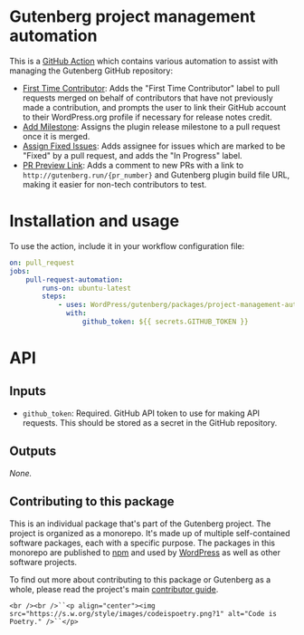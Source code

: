 # Gutenberg project management automation

This is a [GitHub Action](https://help.github.com/en/categories/automating-your-workflow-with-github-actions) which contains various automation to assist with managing the Gutenberg GitHub repository:

- [First Time Contributor](https://github.com/WordPress/gutenberg/tree/HEAD/packages/project-management-automation/lib/tasks/first-time-contributor): Adds the "First Time Contributor" label to pull requests merged on behalf of contributors that have not previously made a contribution, and prompts the user to link their GitHub account to their WordPress.org profile if necessary for release notes credit.
- [Add Milestone](https://github.com/WordPress/gutenberg/tree/HEAD/packages/project-management-automation/lib/tasks/add-milestone): Assigns the plugin release milestone to a pull request once it is merged.
- [Assign Fixed Issues](https://github.com/WordPress/gutenberg/tree/HEAD/packages/project-management-automation/lib/tasks/assign-fixed-issues): Adds assignee for issues which are marked to be "Fixed" by a pull request, and adds the "In Progress" label.
- [PR Preview Link](https://github.com/WordPress/gutenberg/tree/HEAD/packages/project-management-automation/lib/tasks/pr-preview-link): Adds a comment to new PRs with a link to `http://gutenberg.run/{pr_number}` and Gutenberg plugin build file URL, making it easier for non-tech contributors to test.

# Installation and usage

To use the action, include it in your workflow configuration file:

```yaml
on: pull_request
jobs:
    pull-request-automation:
        runs-on: ubuntu-latest
        steps:
            - uses: WordPress/gutenberg/packages/project-management-automation@trunk
              with:
                  github_token: ${{ secrets.GITHUB_TOKEN }}
```

# API

## Inputs

- `github_token`: Required. GitHub API token to use for making API requests. This should be stored as a secret in the GitHub repository.

## Outputs

_None._

## Contributing to this package

This is an individual package that's part of the Gutenberg project. The project is organized as a monorepo. It's made up of multiple self-contained software packages, each with a specific purpose. The packages in this monorepo are published to [npm](https://www.npmjs.com/) and used by [WordPress](https://make.wordpress.org/core/) as well as other software projects.

To find out more about contributing to this package or Gutenberg as a whole, please read the project's main [contributor guide](https://github.com/WordPress/gutenberg/tree/HEAD/CONTRIBUTING.md).

`<br /><br />``<p align="center"><img src="https://s.w.org/style/images/codeispoetry.png?1" alt="Code is Poetry." />``</p>`

